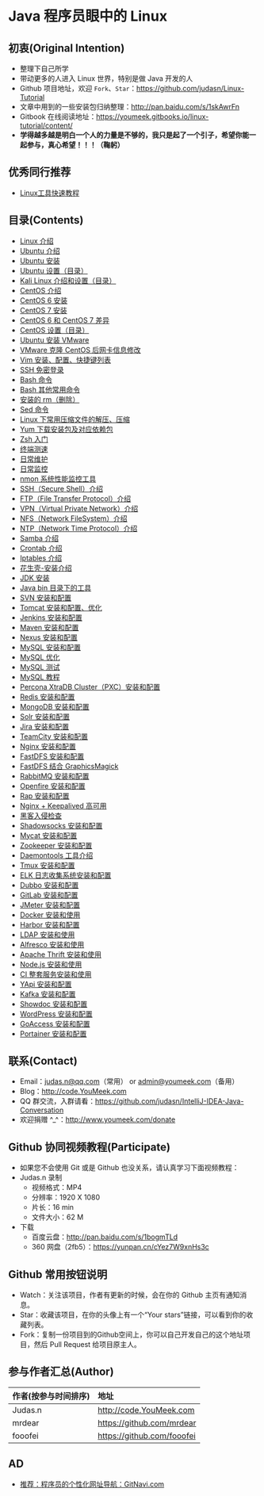 # Java 程序员眼中的 Linux

## 初衷(Original Intention)

- 整理下自己所学
- 带动更多的人进入 Linux 世界，特别是做 Java 开发的人
- Github 项目地址，欢迎 `Fork`、`Star`：<https://github.com/judasn/Linux-Tutorial>
- 文章中用到的一些安装包归纳整理：<http://pan.baidu.com/s/1skAwrFn>
- Gitbook 在线阅读地址：<https://youmeek.gitbooks.io/linux-tutorial/content/>
- **学得越多越是明白一个人的力量是不够的，我只是起了一个引子，希望你能一起参与，真心希望！！！（鞠躬）**

## 优秀同行推荐

- [Linux工具快速教程](http://linuxtools-rst.readthedocs.io/zh_CN/latest/base/index.html)

## 目录(Contents)

- [Linux 介绍](markdown-file/Linux.md)
- [Ubuntu 介绍](markdown-file/Ubuntu.md)
- [Ubuntu 安装](markdown-file/Ubuntu-Install.md)
- [Ubuntu 设置（目录）](markdown-file/ubuntu-settings/ubuntu-settings-toc.md)
- [Kali Linux 介绍和设置（目录）](markdown-file/kali-linux-settings/kali-linux-toc.md)
- [CentOS 介绍](markdown-file/CentOS.md)
- [CentOS 6 安装](markdown-file/CentOS-Install.md)
- [CentOS 7 安装](markdown-file/CentOS-7-Install.md)
- [CentOS 6 和 CentOS 7 差异](markdown-file/CentOS6-and-CentOS7.md)
- [CentOS 设置（目录）](markdown-file/centos-settings/centos-settings-toc.md)
- [Ubuntu 安装 VMware](markdown-file/Ubuntu-Install-VMware.md)
- [VMware 克隆 CentOS 后网卡信息修改](markdown-file/CentOS-Virtual-Machine-Copy-Settings.md)
- [Vim 安装、配置、快捷键列表](markdown-file/Vim-Install-And-Settings.md)
- [SSH 免密登录](markdown-file/SSH-login-without-password.md)
- [Bash 命令](markdown-file/Bash.md)
- [Bash 其他常用命令](markdown-file/Bash-Other-Bash.md)
- [安装的 rm（删除）](markdown-file/shell-safe-rm.md)
- [Sed 命令](markdown-file/Sed.md)
- [Linux 下常用压缩文件的解压、压缩](markdown-file/File-Extract-Compress.md)
- [Yum 下载安装包及对应依赖包](markdown-file/Off-line-Yum-Install.md)
- [Zsh 入门](markdown-file/Zsh.md)
- [终端测速](markdown-file/speedtest.md)
- [日常维护](markdown-file/maintenance.md)
- [日常监控](markdown-file/monitor.md)
- [nmon 系统性能监控工具](markdown-file/Nmon.md)
- [SSH（Secure Shell）介绍](markdown-file/SSH.md)
- [FTP（File Transfer Protocol）介绍](markdown-file/FTP.md)
- [VPN（Virtual Private Network）介绍](markdown-file/VPN.md)
- [NFS（Network FileSystem）介绍](markdown-file/NFS.md)
- [NTP（Network Time Protocol）介绍](markdown-file/NTP.md)
- [Samba 介绍](markdown-file/Samba.md)
- [Crontab 介绍](markdown-file/Crontab.md)
- [Iptables 介绍](markdown-file/Iptables.md)
- [花生壳-安装介绍](markdown-file/Hsk-Install.md)
- [JDK 安装](markdown-file/JDK-Install.md)
- [Java bin 目录下的工具](markdown-file/Java-bin.md)
- [SVN 安装和配置](markdown-file/SVN-Install-And-Settings.md)
- [Tomcat 安装和配置、优化](markdown-file/Tomcat-Install-And-Settings.md)
- [Jenkins 安装和配置](markdown-file/Jenkins-Install-And-Settings.md)
- [Maven 安装和配置](markdown-file/Maven-Install-And-Settings.md)
- [Nexus 安装和配置](markdown-file/Nexus-Install-And-Settings.md)
- [MySQL 安装和配置](markdown-file/Mysql-Install-And-Settings.md)
- [MySQL 优化](markdown-file/Mysql-Optimize.md)
- [MySQL 测试](markdown-file/Mysql-Test.md)
- [MySQL 教程](markdown-file/Mysql-Tutorial.md)
- [Percona XtraDB Cluster（PXC）安装和配置](markdown-file/PXC-Install-And-Settings.md)
- [Redis 安装和配置](markdown-file/Redis-Install-And-Settings.md)
- [MongoDB 安装和配置](markdown-file/MongoDB-Install-And-Settings.md)
- [Solr 安装和配置](markdown-file/Solr-Install-And-Settings.md)
- [Jira 安装和配置](markdown-file/Jira-Install-And-Settings.md)
- [TeamCity 安装和配置](markdown-file/TeamCity-Install-And-Settings.md)
- [Nginx 安装和配置](markdown-file/Nginx-Install-And-Settings.md)
- [FastDFS 安装和配置](markdown-file/FastDFS-Install-And-Settings.md)
- [FastDFS 结合 GraphicsMagick](markdown-file/FastDFS-Nginx-Lua-GraphicsMagick.md)
- [RabbitMQ 安装和配置](markdown-file/RabbitMQ-Install-And-Settings.md)
- [Openfire 安装和配置](markdown-file/Openfire-Install-And-Settings.md)
- [Rap 安装和配置](markdown-file/Rap-Install-And-Settings.md)
- [Nginx + Keepalived 高可用](markdown-file/Nginx-Keepalived-Install-And-Settings.md)
- [黑客入侵检查](markdown-file/Was-Hacked.md)
- [Shadowsocks 安装和配置](markdown-file/http://code.youmeek.com/2016/08/19/2016/08/VPS/)
- [Mycat 安装和配置](markdown-file/Mycat-Install-And-Settings.md)
- [Zookeeper 安装和配置](markdown-file/Zookeeper-Install.md)
- [Daemontools 工具介绍](markdown-file/Daemontools.md)
- [Tmux 安装和配置](markdown-file/Tmux-Install-And-Settings.md)
- [ELK 日志收集系统安装和配置](markdown-file/ELK-Install-And-Settings.md)
- [Dubbo 安装和配置](markdown-file/Dubbo-Install-And-Settings.md)
- [GitLab 安装和配置](markdown-file/Gitlab-Install-And-Settings.md)
- [JMeter 安装和配置](markdown-file/JMeter-Install-And-Settings.md)
- [Docker 安装和使用](markdown-file/Docker-Install-And-Usage.md)
- [Harbor 安装和配置](markdown-file/Harbor-Install-And-Usage.md)
- [LDAP 安装和使用](markdown-file/LDAP-Install-And-Settings.md)
- [Alfresco 安装和使用](markdown-file/Alfresco-Install-And-Usage.md)
- [Apache Thrift 安装和使用](markdown-file/Thrift-Install-And-Usage.md)
- [Node.js 安装和使用](markdown-file/Node-Install-And-Usage.md)
- [CI 整套服务安装和使用](markdown-file/CI-Install-And-Usage.md)
- [YApi 安装和配置](markdown-file/YApi-Install-And-Settings.md)
- [Kafka 安装和配置](markdown-file/Kafka-Install-And-Settings.md)
- [Showdoc 安装和配置](markdown-file/Showdoc-Install-And-Settings.md)
- [WordPress 安装和配置](markdown-file/WordPress-Install-And-Settings.md)
- [GoAccess 安装和配置](markdown-file/GoAccess-Install-And-Settings.md)
- [Portainer 安装和配置](markdown-file/Portainer-Install-And-Settings.md)


## 联系(Contact)

- Email：judas.n@qq.com（常用） or admin@youmeek.com（备用）
- Blog：<http://code.YouMeek.com>
- QQ 群交流，入群请看：<https://github.com/judasn/IntelliJ-IDEA-Java-Conversation>
- 欢迎捐赠 ^_^：<http://www.youmeek.com/donate>


## Github 协同视频教程(Participate)

- 如果您不会使用 Git 或是 Github 也没关系，请认真学习下面视频教程：
- Judas.n 录制
    - 视频格式：MP4
    - 分辨率：1920 X 1080
    - 片长：16 min
    - 文件大小：62 M
- 下载
    - 百度云盘：<http://pan.baidu.com/s/1bogmTLd>
    - 360 网盘（2fb5）：<https://yunpan.cn/cYez7W9xnHs3c>

## Github 常用按钮说明

- Watch：关注该项目，作者有更新的时候，会在你的 Github 主页有通知消息。
- Star：收藏该项目，在你的头像上有一个“Your stars”链接，可以看到你的收藏列表。
- Fork：复制一份项目到的Github空间上，你可以自己开发自己的这个地址项目，然后 Pull Request 给项目原主人。 

## 参与作者汇总(Author)

|作者(按参与时间排序)|地址|
|:---------|:---------|
|Judas.n|<http://code.YouMeek.com>|
|mrdear|<https://github.com/mrdear>|
|fooofei|<https://github.com/fooofei>|

## AD

- [推荐：程序员的个性化网址导航：GitNavi.com](http://www.gitnavi.com)
